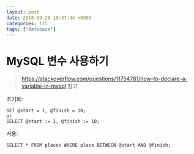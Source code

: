 ```yaml
---
layout: post
date: 2018-09-28 10:37:44 +0900
categories: til
tags: ["database"]
---
```


# MySQL 변수 사용하기

> <https://stackoverflow.com/questions/11754781/how-to-declare-a-variable-in-mysql> 참고

초기화:

    SET @start = 1, @finish = 10;
    or
    SELECT @start := 1, @finish := 10;

사용:

    SELECT * FROM places WHERE place BETWEEN @start AND @finish;


